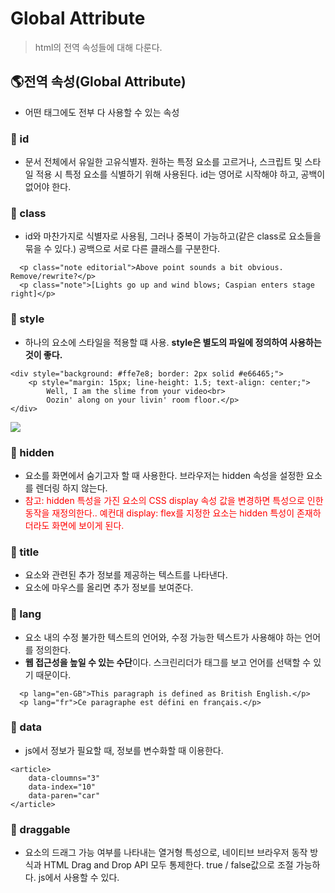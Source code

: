# Global Attribute
> html의 전역 속성들에 대해 다룬다.
## 🌎전역 속성(Global Attribute)
- 어떤 태그에도 전부 다 사용할 수 있는 속성
### 🚩 id
- 문서 전체에서 유일한 고유식별자. 원하는 특정 요소를 고르거나, 스크립트 및 스타일 적용 시 특정 요소를 식별하기 위해 사용된다. id는 영어로 시작해야 하고, 공백이 없어야 한다.
### 🚩 class
- id와 마찬가지로 식별자로 사용됨, 그러나 중복이 가능하고(같은 class로 요소들을 묶을 수 있다.) 공백으로 서로 다른 클래스를 구분한다.
```
  <p class="note editorial">Above point sounds a bit obvious. Remove/rewrite?</p>
  <p class="note">[Lights go up and wind blows; Caspian enters stage right]</p>
```
### 🚩 style
- 하나의 요소에 스타일을 적용할 떄 사용. **style은 별도의 파일에 정의하여 사용하는 것이 좋다.**
```
<div style="background: #ffe7e8; border: 2px solid #e66465;">
    <p style="margin: 15px; line-height: 1.5; text-align: center;">
        Well, I am the slime from your video<br>
        Oozin' along on your livin' room floor.</p>
</div>
``` 
![](https://images.velog.io/images/songjy377/post/89421e35-ea78-4907-bfbe-18c500cf9db3/image.png)
### 🚩 hidden
- 요소를 화면에서 숨기고자 할 때 사용한다. 브라우저는 hidden 속성을 설정한 요소를 렌더링 하지 않는다.
- <span style = "color:red">참고: hidden 특성을 가진 요소의 CSS display 속성 값을 변경하면 특성으로 인한 동작을 재정의한다.. 예컨대 display: flex를 지정한 요소는 hidden 특성이 존재하더라도 화면에 보이게 된다.</span>
### 🚩 title
- 요소와 관련된 추가 정보를 제공하는 텍스트를 나타낸다.
- 요소에 마우스를 올리면 추가 정보를 보여준다.
### 🚩 lang
- 요소 내의 수정 불가한 텍스트의 언어와, 수정 가능한 텍스트가 사용해야 하는 언어를 정의한다.
- **웹 접근성을 높일 수 있는 수단**이다. 스크린리더가 태그를 보고 언어를 선택할 수 있기 때문이다.
```
  <p lang="en-GB">This paragraph is defined as British English.</p>
  <p lang="fr">Ce paragraphe est défini en français.</p>
```
### 🚩 data
- js에서 정보가 필요할 때, 정보를 변수화할 때 이용한다.
```
<article>
	data-cloumns="3"
    data-index="10"
    data-paren="car"
</article>
``` 
### 🚩 draggable
- 요소의 드래그 가능 여부를 나타내는 열거형 특성으로, 네이티브 브라우저 동작 방식과 HTML Drag and Drop API 모두 통제한다. true / false값으로 조절 가능하다. js에서 사용할 수 있다.
